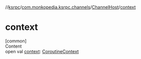 //[ksrpc](../../index.md)/[com.monkopedia.ksrpc.channels](../index.md)/[ChannelHost](index.md)/[context](context.md)



# context  
[common]  
Content  
open val [context](context.md): [CoroutineContext](https://kotlinlang.org/api/latest/jvm/stdlib/kotlin.coroutines/-coroutine-context/index.html)  




